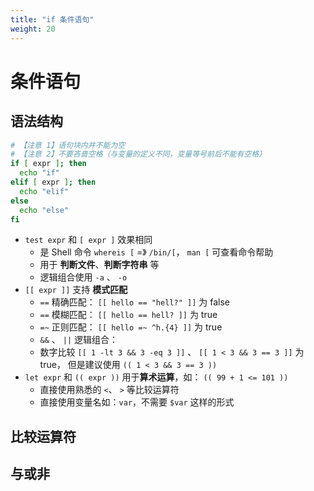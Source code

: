 ```yaml
---
title: "if 条件语句"
weight: 20
---
```




# 条件语句



## 语法结构

```bash
# 【注意 1】语句块内并不能为空
# 【注意 2】不要吝啬空格（与变量的定义不同，变量等号前后不能有空格）
if [ expr ]; then
  echo "if"
elif [ expr ]; then
  echo "elif"
else
  echo "else"
fi
```

- `test expr` 和 `[ expr ]` 效果相同
  - 是 Shell 命令 `whereis [` =》 `/bin/[`， `man [` 可查看命令帮助
  - 用于 **判断文件**、**判断字符串** 等
  - 逻辑组合使用 `-a` 、 `-o` 
- `[[ expr ]]` 支持 **模式匹配**
  - `==` 精确匹配： `[[ hello == "hell?" ]]` 为 false 
  - `==` 模糊匹配： `[[ hello == hell? ]]` 为 true 
  - `=~` 正则匹配： `[[ hello =~ ^h.{4} ]]` 为 true 
  - `&&` 、 `||` 逻辑组合： 
  - 数字比较 `[[ 1 -lt 3 && 3 -eq 3 ]]` 、 `[[ 1 < 3 && 3 == 3 ]]` 为 true， 但是建议使用 `(( 1 < 3 && 3 == 3 ))`
- `let expr` 和 `(( expr ))` 用于**算术运算**，如： `(( 99 + 1 <= 101 ))`
  - 直接使用熟悉的 `<`、 `>` 等比较运算符
  - 直接使用变量名如：`var`，不需要 `$var` 这样的形式



## 比较运算符









## 与或非

```bash

```

